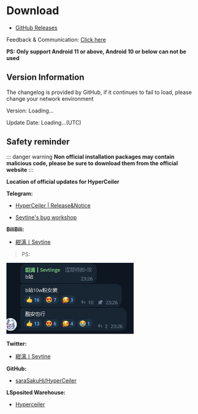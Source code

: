 # Download

-  [GitHub Releases](https://github.com/saraSakuHj/Hyperceiler/releases)

Feedback & Communication: [Click here](/en/Support.html)

**PS: Only support Android 11 or above, Android 10 or below can not be used**

## Version Information

<span id="hidden">The changelog is provided by GitHub, if it continues to fail to load, please change your network environment</span>

Version: <span id="version">Loading...</span>

Update Date: <span id="date">Loading...</span>(UTC)

## Safety reminder
::: danger warning
**Non official installation packages may contain malicious code, please be sure to download them from the official website**
:::

**Location of official updates for HyperCeiler**

**Telegram:**

- [HyperCeiler | Release&Notice](https://t.me/cemiuiler_release)

- [Sevtine's bug workshop](https://t.me/sevtinge_mod)



**BiliBili:**

- [紺漓丨Sevtine](https://space.bilibili.com/526912874?share_medium=android&share_source=copy_link&bbid=XUEAD0CEAA31CC92AA11E37A31FD36C321555&ts=1690248939794)

>PS:

![bilibili](/images/bilibili.png)


**Twitter:**

- [紺漓丨Sevtine](https://twitter.com/sevtinge)

**GitHub:**

- [saraSakuHj/HyperCeiler](https://github.com/saraSakuHj/Hyperceiler)

**LSposited Warehouse:**

- [Hyperceiler](https://modules.lsposed.org/module/com.sevtinge.hyperceiler)

<script setup>
import FetchInfo from '/.vitepress/components/FetchInfo.vue'